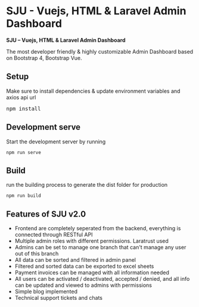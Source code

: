 <h1>SJU - Vuejs, HTML & Laravel Admin Dashboard</h1>


<b>SJU – Vuejs, HTML & Laravel Admin Dashboard</b>
<p>
The most developer friendly & highly customizable Admin Dashboard based on Bootstrap 4, Bootstrap Vue.</p>

<h2>Setup</h2>
<p>Make sure to install dependencies & update environment variables and axios api url</p>
<pre>
npm install
</pre>

<h2>Development serve</h2>
<p>Start the development server by running</p>
<code>npm run serve</code>

<h2>Build</h2>
<p>run the building process to generate the dist folder for production</p>
<code>npm run build</code>

<h2>Features of SJU v2.0</h2>
<ul>
    <li>Frontend are completely seperated from the backend, everything is connected through RESTful API</li>
    <li>Multiple admin roles with different permissions. Laratrust used</li>
    <li>Admins can be set to manage one branch that can't manage any user out of this branch</li>
    <li>All data can be sorted and filtered in admin panel</li>
    <li>Filtered and sorted data can be exported to excel sheets</li>
    <li>Payment invoices can be managed with all information needed</li>
    <li>All users can be activated / deactivated, accepted / denied, and all info can be updated and viewed to admins with permissions</li>
    <li>Simple blog implemented</li>
    <li>Technical support tickets and chats</li>
</ul>
